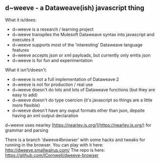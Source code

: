 ## d\~weeve - a Dataweave(ish) javascript thing ##

What it is/does:

* d\~weeve is a research / learning project
* d\~weeve transpiles the Mulesoft Dataweave syntax into javascript and executes it
* d\~weeve supports most of the 'interesting' Dataweave language features 
* d\~weeve accepts json or xml payloads, but currently only emtis json
* d\~weeve is for fun and experimentation

What it isn't/doesn't:

* d\~weeve is not a full implementation of Dataweave 2
* d\~weeve is not for production / real use
* d\~weeve doesn't do lots and lots of Dataweave functions (but they are easy to add)
* d\~weeve doesn't do type coercion (it's javascript so things are a little more flexible)
* d\~weeve doesn't have any ouput formats other than json, depsite having an xml output declaration

d\~weeve uses nearley [https://nearley.js.org/](https://nearley.js.org/) for grammar and parsing

There is a branch 'dweeve4browser' with some hacks and tweaks for running in the browser.
You can play with it here: http://dweeve.smallwalrus.com/
The repo is here: https://github.com/ICornwell/dweeve-browser

